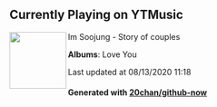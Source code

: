 ## Currently Playing on YTMusic

[<img align="left" width="100" src="https://lh3.googleusercontent.com/jLoX8rJOBL4LVXZq6O9CJOfnsqcYU_2_4mqNwPs5v8ZkNawkttS5YK_qwjke-bUuiotQxjbGxUuChNoG">](https://music.youtube.com/channel/UCoysf-mmb6qalfsYdhuZbXw)

Im Soojung - Story of couples

**Albums**: Love You

Last updated at 08/13/2020 11:18

#### Generated with [20chan/github-now](https://github.com/20chan/github-now)


<!--
**20chan/20chan** is a ✨ _special_ ✨ repository because its `README.md` (this file) appears on your GitHub profile.

Here are some ideas to get you started:

- 🔭 I’m currently working on ...
- 🌱 I’m currently learning ...
- 👯 I’m looking to collaborate on ...
- 🤔 I’m looking for help with ...
- 💬 Ask me about ...
- 📫 How to reach me: ...
- 😄 Pronouns: ...
- ⚡ Fun fact: ...
-->
